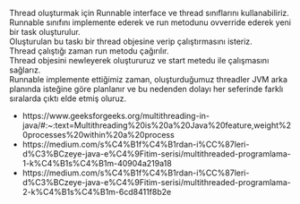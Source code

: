 Thread oluşturmak için Runnable interface ve thread sınıflarını kullanabiliriz.<br/>
Runnable sınıfını implemente ederek ve run metodunu ovverride ederek yeni bir task oluşturulur.<br/> Oluşturulan bu taskı
bir thread objesine verip çalıştırmasını isteriz.<br/>
Thread çalıştığı zaman run metodu çağırılır.<br/>
Thread objesini newleyerek oluştururuz ve start metedu ile çalışmasını sağlarız.<br/>
Runnable implemente ettiğimiz zaman, oluşturduğumuz threadler JVM arka planında isteğine göre planlanır ve bu nedenden dolayı
her seferinde farklı sıralarda çıktı elde etmiş oluruz.<br/>


<ul>
  <li>https://www.geeksforgeeks.org/multithreading-in-java/#:~:text=Multithreading%20is%20a%20Java%20feature,weight%20processes%20within%20a%20process
</li>
  <li>https://medium.com/s%C4%B1f%C4%B1rdan-i%CC%87leri-d%C3%BCzeye-java-e%C4%9Fitim-serisi/multithreaded-programlama-1-k%C4%B1s%C4%B1m-40904a219a18
</li>
  <li>https://medium.com/s%C4%B1f%C4%B1rdan-i%CC%87leri-d%C3%BCzeye-java-e%C4%9Fitim-serisi/multithreaded-programlama-2-k%C4%B1s%C4%B1m-6cd8411f8b2e
</li>
</ul>
